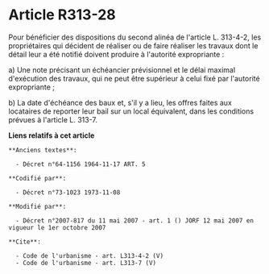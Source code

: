 # Article R313-28

Pour bénéficier des dispositions du second alinéa de l'article L. 313-4-2, les propriétaires qui décident de réaliser ou de
faire réaliser les travaux dont le détail leur a été notifié doivent produire à l'autorité expropriante : 

a) Une note précisant un échéancier prévisionnel et le délai maximal d'exécution des travaux, qui ne peut être supérieur à
celui fixé par l'autorité expropriante ; 

b) La date d'échéance des baux et, s'il y a lieu, les offres faites aux locataires de reporter leur bail sur un local
équivalent, dans les conditions prévues à l'article L. 313-7.

**Liens relatifs à cet article**

	**Anciens textes**:

	  - Décret n°64-1156 1964-11-17 ART. 5

	**Codifié par**:

	  - Décret n°73-1023 1973-11-08

	**Modifié par**:

	  - Décret n°2007-817 du 11 mai 2007 - art. 1 () JORF 12 mai 2007 en vigueur le 1er octobre 2007

	**Cite**:

	  - Code de l'urbanisme - art. L313-4-2 (V)
	  - Code de l'urbanisme - art. L313-7 (V)
